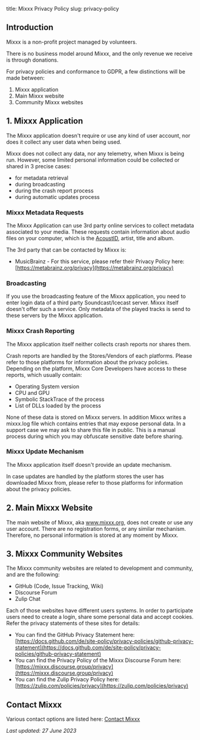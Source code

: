 title: Mixxx Privacy Policy
slug: privacy-policy

## Introduction

Mixxx is a non-profit project managed by volunteers.

There is no business model around Mixxx, and the only revenue we receive is through donations.


For privacy policies and conformance to GDPR, a few distinctions will be made between:

1. Mixxx application
2. Main Mixxx website
3. Community Mixxx websites

## 1. Mixxx Application

The Mixxx application doesn't require or use any kind of user account, nor does it collect any user data when being used.

Mixxx does not collect any data, nor any telemetry, when Mixxx is being run.
However, some limited personal information could be collected or shared in 3 precise cases:

- for metadata retrieval
- during broadcasting
- during the crash report process
- during automatic updates process

### Mixxx Metadata Requests

The Mixxx Application can use 3rd party online services to collect metadata associated to your media.
These requests contain information about audio files on your computer, which is the [AcoustID](https://acoustid.org/), artist, title and album.

The 3rd party that can be contacted by Mixxx is:

 - MusicBrainz - For this service, please refer their Privacy Policy here: [https://metabrainz.org/privacy](https://metabrainz.org/privacy)

### Broadcasting

If you use the broadcasting feature of the Mixxx application, you need to enter login data of a third party Soundcast/Icecast server.
Mixxx itself doesn't offer such a service. Only metadata of the played tracks is send to these servers by the Mixxx application.


### Mixxx Crash Reporting

The Mixxx application itself neither collects crash reports nor shares them.

Crash reports are handled by the Stores/Vendors of each platforms.
Please refer to those platforms for information about the privacy policies.
Depending on the platform, Mixxx Core Developers have access to these reports, which usually contain:

- Operating System version
- CPU and GPU
- Symbolic StackTrace of the process
- List of DLLs loaded by the process

None of these data is stored on Mixxx servers.
In addition Mixxx writes a mixxx.log file which contains entries that may expose personal data. In a support case we may ask to share this file in public. This is a manual process during which you may obfuscate sensitive date before sharing.  

### Mixxx Update Mechanism

The Mixxx application itself doesn't provide an update mechanism.

In case updates are handled by the platform stores the user has downloaded Mixxx from,
please refer to those platforms for information about the privacy policies.

## 2. Main Mixxx Website

The main website of Mixxx, aka www.mixxx.org, does not create or use any user account.
There are no registration forms, or any similar mechanism.
Therefore, no personal information is stored at any moment by Mixxx.


## 3. Mixxx Community Websites

The Mixxx community websites are related to development and community, and are the following:

- GitHub (Code, Issue Tracking, Wiki)
- Discourse Forum
- Zulip Chat

Each of those websites have different users systems. In order to participate users need to create a login, share some personal data and accept cookies. Refer the privacy statements of these sites for details:


- You can find the GitHub Privacy Statement here: [https://docs.github.com/de/site-policy/privacy-policies/github-privacy-statement](https://docs.github.com/de/site-policy/privacy-policies/github-privacy-statement)
- You can find the Privacy Policy of the Mixxx Discourse Forum here: [https://mixxx.discourse.group/privacy](https://mixxx.discourse.group/privacy)
- You can find the Zulip Privacy Policy here: [https://zulip.com/policies/privacy](https://zulip.com/policies/privacy)


## Contact Mixxx

Various contact options are listed here: [Contact Mixxx](/contact)

*Last updated: 27 June 2023*
